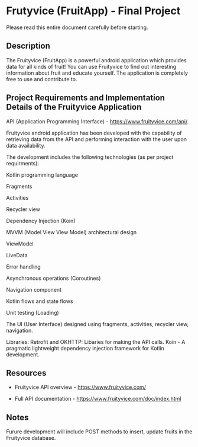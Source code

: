 # Frutyvice (FruitApp) - Final Project

Please read this entire document carefully before starting.


## Description

The Fruityvice (FruitApp) is a powerful android application which provides data for all kinds of fruit! 
You can use Fruityvice to find out interesting information about fruit and educate yourself. 
The application is completely free to use and contribute to.


## Project Requirements and Implementation Details of the Fruityvice Application 

API (Application Programming Interface) - https://www.fruityvice.com/api/. 

Fruityvice android application has been developed with the capability of retrieving data from the API and
performing interaction with the user upon data availability. 

The development includes the following technologies (as per project requirments): 

Kotlin programming language 

Fragments 

Activities 

Recycler view 

Dependency Injection (Koin) 

MVVM (Model View View Model) architectural design 

ViewModel 

LiveData 

Error handling 

Asynchronous operations (Coroutines) 

Navigation component 

Kotlin flows and state flows

Unit testing (Loading) 

The UI (User Interface) designed using fragments, activities, recycler view, navigation. 

Libraries:
  Retrofit and OKHTTP: Libaries for making the API calls.
  Koin - A pragmatic lightweight dependency injection framework for Kotlin development. 

## Resources
* Fruityvice API overview - https://www.fruityvice.com/

* Full API documentation -  https://www.fruityvice.com/doc/index.html

## Notes
Furure development will include POST methods to insert, update fruits in the Fruityvice database.

